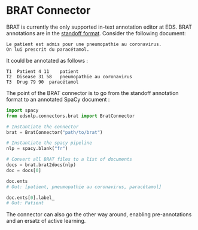 # BRAT Connector

BRAT is currently the only supported in-text annotation editor at EDS. BRAT annotations are in the [standoff format](https://brat.nlplab.org/standoff.html). Consider the following document:

```
Le patient est admis pour une pneumopathie au coronavirus.
On lui prescrit du paracétamol.
```

It could be annotated as follows :

```
T1	Patient 4 11	patient
T2	Disease 31 58	pneumopathie au coronavirus
T3	Drug 79 90	paracétamol
```

The point of the BRAT connector is to go from the standoff annotation format to an annotated SpaCy document :

```python
import spacy
from edsnlp.connectors.brat import BratConnector

# Instantiate the connector
brat = BratConnector("path/to/brat")

# Instantiate the spacy pipeline
nlp = spacy.blank("fr")

# Convert all BRAT files to a list of documents
docs = brat.brat2docs(nlp)
doc = docs[0]

doc.ents
# Out: [patient, pneumopathie au coronavirus, paracétamol]

doc.ents[0].label_
# Out: Patient
```

The connector can also go the other way around, enabling pre-annotations and an ersatz of active learning.
